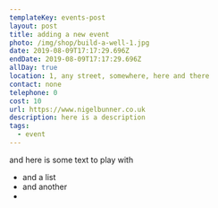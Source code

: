 ```yaml
---
templateKey: events-post
layout: post
title: adding a new event
photo: /img/shop/build-a-well-1.jpg
date: 2019-08-09T17:17:29.696Z
endDate: 2019-08-09T17:17:29.696Z
allDay: true
location: 1, any street, somewhere, here and there
contact: none
telephone: 0
cost: 10
url: https://www.nigelbunner.co.uk
description: here is a description
tags:
  - event
---
```


and here is some text to play with

- and a list
- and another
-
